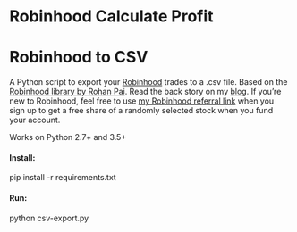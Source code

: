 # Robinhood Calculate Profit
# Robinhood to CSV

A Python script to export your [Robinhood](https://www.robinhood.com) trades to a .csv file.  Based on the [Robinhood library by Rohan Pai](https://github.com/Jamonek/Robinhood).  Read the back story on my [blog](http://www.onlineaspect.com/2015/12/17/export-robinhood-investments-to-csv).  If you’re new to Robinhood, feel free to use [my Robinhood referral link](http://share.robinhood.com/joshf12) when you sign up to get a free share of a randomly selected stock when you fund your account.

Works on Python 2.7+ and 3.5+

#### Install:
pip install -r requirements.txt

#### Run:
python csv-export.py

